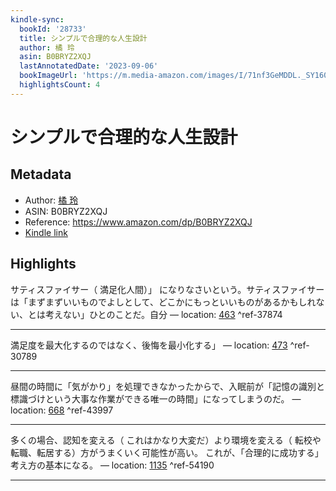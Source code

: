 ```yaml
---
kindle-sync:
  bookId: '28733'
  title: シンプルで合理的な人生設計
  author: 橘 玲
  asin: B0BRYZ2XQJ
  lastAnnotatedDate: '2023-09-06'
  bookImageUrl: 'https://m.media-amazon.com/images/I/71nf3GeMDDL._SY160.jpg'
  highlightsCount: 4
---
```

# シンプルで合理的な人生設計
## Metadata
* Author: [橘 玲](https://www.amazon.comundefined)
* ASIN: B0BRYZ2XQJ
* Reference: https://www.amazon.com/dp/B0BRYZ2XQJ
* [Kindle link](kindle://book?action=open&asin=B0BRYZ2XQJ)

## Highlights
サティスファイサー（ 満足化人間）」 になりなさいという。サティスファイサーは「まずまずいいものでよしとして、どこかにもっといいものがあるかもしれない、とは考えない」ひとのことだ。自分 — location: [463](kindle://book?action=open&asin=B0BRYZ2XQJ&location=463) ^ref-37874

---
満足度を最大化するのではなく、後悔を最小化する」 — location: [473](kindle://book?action=open&asin=B0BRYZ2XQJ&location=473) ^ref-30789

---
昼間の時間に「気がかり」を処理できなかったからで、入眠前が「記憶の識別と標識づけという大事な作業ができる唯一の時間」になってしまうのだ。 — location: [668](kindle://book?action=open&asin=B0BRYZ2XQJ&location=668) ^ref-43997

---
多くの場合、認知を変える（ これはかなり大変だ）より環境を変える（ 転校や転職、転居する）方がうまくいく可能性が高い。 これが、「合理的に成功する」考え方の基本になる。 — location: [1135](kindle://book?action=open&asin=B0BRYZ2XQJ&location=1135) ^ref-54190

---
